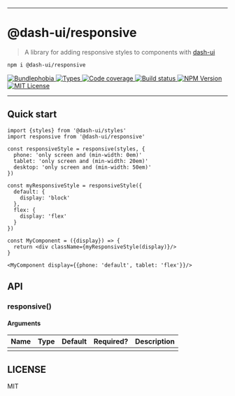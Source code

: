 <hr/>

# @dash-ui/responsive

> A library for adding responsive styles to components with [dash-ui](https://github.com/dash-ui)

```sh
npm i @dash-ui/responsive
```

<p>
  <a href="https://bundlephobia.com/result?p=@dash-ui/responsive">
    <img alt="Bundlephobia" src="https://img.shields.io/bundlephobia/minzip/@dash-ui/responsive?style=for-the-badge&labelColor=24292e">
  </a>
  <a aria-label="Types" href="https://www.npmjs.com/package/@dash-ui/responsive">
    <img alt="Types" src="https://img.shields.io/npm/types/@dash-ui/responsive?style=for-the-badge&labelColor=24292e">
  </a>
  <a aria-label="Code coverage report" href="https://codecov.io/gh/dash-ui/responsive">
    <img alt="Code coverage" src="https://img.shields.io/codecov/c/gh/dash-ui/responsive?style=for-the-badge&labelColor=24292e">
  </a>
  <a aria-label="Build status" href="https://travis-ci.com/dash-ui/responsive">
    <img alt="Build status" src="https://img.shields.io/travis/com/dash-ui/responsive?style=for-the-badge&labelColor=24292e">
  </a>
  <a aria-label="NPM version" href="https://www.npmjs.com/package/@dash-ui/responsive">
    <img alt="NPM Version" src="https://img.shields.io/npm/v/@dash-ui/responsive?style=for-the-badge&labelColor=24292e">
  </a>
  <a aria-label="License" href="https://jaredlunde.mit-license.org/">
    <img alt="MIT License" src="https://img.shields.io/npm/l/@dash-ui/responsive?style=for-the-badge&labelColor=24292e">
  </a>
</p>

---

## Quick start

```tsx
import {styles} from '@dash-ui/styles'
import responsive from '@dash-ui/responsive'

const responsiveStyle = responsive(styles, {
  phone: 'only screen and (min-width: 0em)'
  tablet: 'only screen and (min-width: 20em)'
  desktop: 'only screen and (min-width: 50em)'
})

const myResponsiveStyle = responsiveStyle({
  default: {
    display: 'block'
  },
  flex: {
    display: 'flex'
  }
})

const MyComponent = ({display}) => {
  return <div className={myResponsiveStyle(display)}/>
}

<MyComponent display={{phone: 'default', tablet: 'flex'}}/>
```

## API

### responsive()

#### Arguments

| Name | Type | Default | Required? | Description |
| ---- | ---- | ------- | --------- | ----------- |
|      |      |         |           |             |

## LICENSE

MIT
